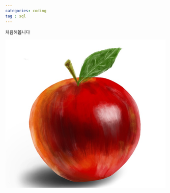 ```yaml
---
categories: coding
tag : sql
---
```

처음해봅니다
 

  ![샘플이미지입니다.](../_posts/image/2021-12-21-22-59-59.png)
